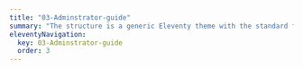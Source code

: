 ```yaml
---
title: "03-Adminstrator-guide"
summary: "The structure is a generic Eleventy theme with the standard folder and file names."
eleventyNavigation:
  key: 03-Adminstrator-guide
  order: 3
---
```

